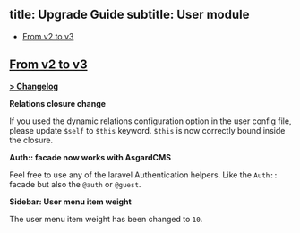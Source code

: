 title: Upgrade Guide
subtitle: User module
-------

- [From v2 to v3](#upgrade-3.0)


## <a name="upgrade-3.0" class="anchor" href="#upgrade-3.0">From v2 to **v3**</a>

**[> Changelog](https://github.com/AsgardCms/Platform/blob/3.0/Modules/User/changelog.yml)**

**Relations closure change**

If you used the dynamic relations configuration option in the user config file, please update `$self` to `$this` keyword. `$this` is now correctly bound inside the closure.

**Auth:: facade now works with AsgardCMS**

Feel free to use any of the laravel Authentication helpers. Like the `Auth::` facade but also the `@auth` or `@guest`.

**Sidebar: User menu item weight**

The user menu item weight has been changed to `10`.
